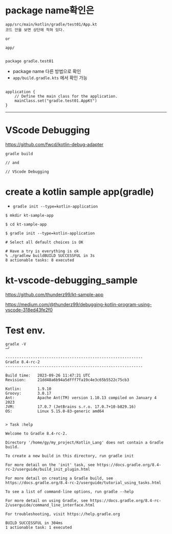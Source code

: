 # package name확인은 

```
app/src/main/kotlin/gradle/test01/App.kt
코드 안을 보면 상단에 적혀 있다.

or

app/


package gradle.test01
```

- package name 다른 방법으로 확인
- ```app/build.gradle.kts``` 에서 확인 가능
```

application {
    // Define the main class for the application.
    mainClass.set("gradle.test01.AppKt")
}
```


<hr>

# VScode Debugging

https://github.com/fwcd/kotlin-debug-adapter

```
gradle build

// and

// VScode Debugging

```

# create a kotlin sample app(gradle)

- ```gradle init --type=kotlin-application```

```
$ mkdir kt-sample-app

$ cd kt-sample-app

$ gradle init --type=kotlin-application

# Select all default choices is OK
 
# Have a try is everything is ok
% ./gradlew buildBUILD SUCCESSFUL in 3s
8 actionable tasks: 8 executed
```

# kt-vscode-debugging_sample

https://github.com/thunderz99/kt-sample-app

https://medium.com/@thunderz99/debugging-kotlin-program-using-vscode-318ed43fe2f0

# Test env.

```
gradle -V                                                                                                                    ─╯

------------------------------------------------------------
Gradle 8.4-rc-2
------------------------------------------------------------

Build time:   2023-09-26 11:47:21 UTC
Revision:     21dd48a6b94a5dfff7fa19c4e3c65b5522c75cb3

Kotlin:       1.9.10
Groovy:       3.0.17
Ant:          Apache Ant(TM) version 1.10.13 compiled on January 4 2023
JVM:          17.0.7 (JetBrains s.r.o. 17.0.7+10-b829.16)
OS:           Linux 5.15.0-83-generic amd64


> Task :help

Welcome to Gradle 8.4-rc-2.

Directory '/home/gy/my_project/Kotlin_Lang' does not contain a Gradle build.

To create a new build in this directory, run gradle init

For more detail on the 'init' task, see https://docs.gradle.org/8.4-rc-2/userguide/build_init_plugin.html

For more detail on creating a Gradle build, see https://docs.gradle.org/8.4-rc-2/userguide/tutorial_using_tasks.html

To see a list of command-line options, run gradle --help

For more detail on using Gradle, see https://docs.gradle.org/8.4-rc-2/userguide/command_line_interface.html

For troubleshooting, visit https://help.gradle.org

BUILD SUCCESSFUL in 304ms
1 actionable task: 1 executed
```
